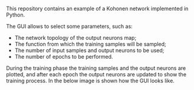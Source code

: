 This repository contains an example of a Kohonen network implemented in Python.

The GUI allows to select some parameters, such as:
- The network topology of the output neurons map;
- The function from which the training samples will be sampled;
- The number of input samples and output neurons to be used;
- The number of epochs to be performed.

During the training phase the training samples and the output neurons are plotted, and after each epoch the output neurons are updated to show the training process. In the below image is shown how the GUI looks like.
